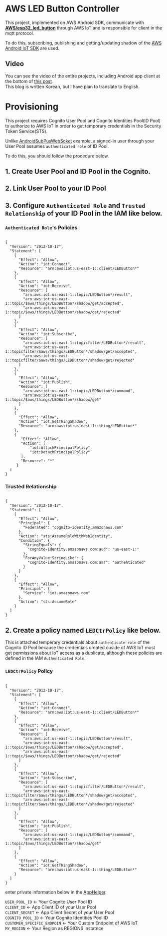 # AWS LED Button Controller

This project, implemented on AWS Android SDK, communicate with [**AWS/esp32_led_button**](https://github.com/JoonDong2/AWS/tree/master/esp32_led_button) through AWS IoT and is responsible for client in the mqtt protocol.

To do this, subscribing, publishing and getting/updating shadow of the [AWS Android IoT SDK](https://github.com/aws/aws-sdk-android/tree/master/aws-android-sdk-iot/src/main/java/com/amazonaws/mobileconnectors/iot) are used.

## Video

You can see the video of the entire projects, including Android app client at the bottom of [this post](http://joondong.tistory.com/61?category=651762).  
This blog is written Korean, but I have plan to translate to English.

# Provisioning

This project requires Cognito User Pool and Cognito Identities Pool(ID Pool) to authorize to AWS IoT in order to get temporary credentials in the Security Token Service(STS).

Unlike [AndroidSubPusWebSoket](https://github.com/awslabs/aws-sdk-android-samples/tree/master/AndroidPubSubWebSocket) example, a signed-in user through your User Pool assumes `authenticated role` of ID Pool.

To do this, you should follow the procedure below.

## 1. Create User Pool and ID Pool in the Cognito.

## 2. Link User Pool to your ID Pool

## 3. Configure `Authenticated Role` and `Trusted Relationship` of your ID Pool in the IAM like below.

### `Authenticated Role`'s Policies
<pre><code>
{
  "Version": "2012-10-17",
  "Statement": [
    {
      "Effect": "Allow",
      "Action": "iot:Connect",
      "Resource": "arn:aws:iot:us-east-1:<account id>:client/LEDButton*"
    },
    {
      "Effect": "Allow",
      "Action": "iot:Receive",
      "Resource": [
        "arn:aws:iot:us-east-1:<account id>:topic/LEDButton*/result",
        "arn:aws:iot:us-east-1:<account id>:topic/$aws/things/LEDButton*/shadow/get/accepted",
        "arn:aws:iot:us-east-1:<account id>:topic/$aws/things/LEDButton*/shadow/get/rejected"
      ]
    },
    {
      "Effect": "Allow",
      "Action": "iot:Subscribe",
      "Resource": [
        "arn:aws:iot:us-east-1:<account id>:topicfilter/LEDButton*/result",
        "arn:aws:iot:us-east-1:<account id>:topicfilter/$aws/things/LEDButton*/shadow/get/accepted",
        "arn:aws:iot:us-east-1:<account id>:topicfilter/$aws/things/LEDButton*/shadow/get/rejected"
      ]
    },
    {
      "Effect": "Allow",
      "Action": "iot:Publish",
      "Resource": [
        "arn:aws:iot:us-east-1:<account id>:topic/LEDButton*/command",
        "arn:aws:iot:us-east-1:<account id>:topic/$aws/things/LEDButton*/shadow/get"
      ]
    },
    {
      "Effect": "Allow",
      "Action": "iot:GetThingShadow",
      "Resource": "arn:aws:iot:us-east-1:<account id>:thing/LEDButton*"
    },
    {
       "Effect": "Allow",
       "Action": [
           "iot:AttachPrincipalPolicy",
           "iot:DetachPrincipalPolicy"
       ],
       "Resource": "*"
     }
  ]
}
</code></pre>

### Trusted Relationship
<pre><code>
{
  "Version": "2012-10-17",
  "Statement": [
    {
      "Effect": "Allow",
      "Principal": {
        "Federated": "cognito-identity.amazonaws.com"
      },
      "Action": "sts:AssumeRoleWithWebIdentity",
      "Condition": {
        "StringEquals": {
          "cognito-identity.amazonaws.com:aud": "us-east-1:<user pool id>"
        },
        "ForAnyValue:StringLike": {
          "cognito-identity.amazonaws.com:amr": "authenticated"
        }
      }
    },
    {
      "Effect": "Allow",
      "Principal": {
        "Service": "iot.amazonaws.com"
      },
      "Action": "sts:AssumeRole"
    }
  ]
}
</code></pre>

## 2. Create a policy named `LEDCtrPolicy` like below. 

This is attached temperary credentials about `authenticate role` of the Cognito ID Pool because the credentials created ouside of AWS IoT must get permissions about IoT access as a duplicate, although these policies are defined in the IAM `Authenticated Role`.

### `LEDCtrPolicy` Policy
<pre><code>
{
  "Version": "2012-10-17",
  "Statement": [
    {
      "Effect": "Allow",
      "Action": "iot:Connect",
      "Resource": "arn:aws:iot:us-east-1:<account id>:client/LEDButton*"
    },
    {
      "Effect": "Allow",
      "Action": "iot:Receive",
      "Resource": [
        "arn:aws:iot:us-east-1:<account id>:topic/LEDButton*/result",
        "arn:aws:iot:us-east-1:<account id>:topic/$aws/things/LEDButton*/shadow/get/accepted",
        "arn:aws:iot:us-east-1:<account id>:topic/$aws/things/LEDButton*/shadow/get/rejected"
      ]
    },
    {
      "Effect": "Allow",
      "Action": "iot:Subscribe",
      "Resource": [
        "arn:aws:iot:us-east-1:<account id>:topicfilter/LEDButton*/result",
        "arn:aws:iot:us-east-1:<account id>:topicfilter/$aws/things/LEDButton*/shadow/get/accepted",
        "arn:aws:iot:us-east-1:<account id>:topicfilter/$aws/things/LEDButton*/shadow/get/rejected"
      ]
    },
    {
      "Effect": "Allow",
      "Action": "iot:Publish",
      "Resource": [
        "arn:aws:iot:us-east-1:<account id>:topic/LEDButton*/command",
        "arn:aws:iot:us-east-1:<account id>:topic/$aws/things/LEDButton*/shadow/get"
      ]
    },
    {
      "Effect": "Allow",
      "Action": "iot:GetThingShadow",
      "Resource": "arn:aws:iot:us-east-1:<account id>:thing/LEDButton*"
    }
  ]
}
</code></pre>

enter private information below in the [AppHelper](https://github.com/JoonDong2/Android/blob/master/AWSLEDButton/app/src/main/java/com/amazonaws/youruserpools/AppHelper.java).

`USER_POOL_ID` <- Your Cognito User Pool ID  
`CLIENT_ID` <- App Client ID of your User Pool  
`CLIENT_SECRET` <- App Client Secret of your User Pool  
`COGNITO_POOL_ID` <- Your Cognito Identities Pool ID  
`CUSTOMER_SPECIFIC_ENDPOIN` <- Your Custom Endpoint of AWS IoT  
`MY_REGION` <- Your Region as REGIONS instatnce  

